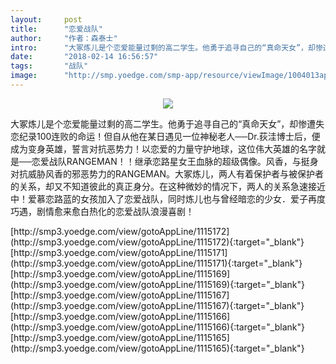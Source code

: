 ```yaml
---
layout:     post
title:      "恋爱战队"
author:     "作者：森泰士"
intro:      "大冢炼儿是个恋爱能量过剩的高二学生。他勇于追寻自己的“真命天女”，却惨遭失恋纪录100连败的命运！但自从他在某日遇见一位神秘老人──Dr.荻洼博士后，便成为变身英雄，誓言对抗恶势力！以恋爱的力量守护地球，这位伟大英雄的名字就是──恋爱战队RANGEMAN！！继承恋路星女王血脉的超级偶像。风香，与挺身对抗威胁风香的邪恶势力的RANGEMAN。大冢炼儿，两人有着保护者与被保护者的关系，却又不知道彼此的真正身分。在这种微妙的情况下，两人的关系急速接近中！爱慕恋路蓝的女孩加入了恋爱战队，同时炼儿也与曾经暗恋的少女．爱子再度巧遇，剧情愈来愈白热化的恋爱战队浪漫喜剧！"
date:       "2018-02-14 16:56:57"
tags:       "战队"
image:      "http://smp.yoedge.com/smp-app/resource/viewImage/1004013appline.png"
---
```

<div style="text-align: center">
<p><img src="http://smp.yoedge.com/smp-app/resource/viewImage/1004013appline.png"/></p>
</div>
<p class="post-meta">
<span>大冢炼儿是个恋爱能量过剩的高二学生。他勇于追寻自己的“真命天女”，却惨遭失恋纪录100连败的命运！但自从他在某日遇见一位神秘老人──Dr.荻洼博士后，便成为变身英雄，誓言对抗恶势力！以恋爱的力量守护地球，这位伟大英雄的名字就是──恋爱战队RANGEMAN！！继承恋路星女王血脉的超级偶像。风香，与挺身对抗威胁风香的邪恶势力的RANGEMAN。大冢炼儿，两人有着保护者与被保护者的关系，却又不知道彼此的真正身分。在这种微妙的情况下，两人的关系急速接近中！爱慕恋路蓝的女孩加入了恋爱战队，同时炼儿也与曾经暗恋的少女．爱子再度巧遇，剧情愈来愈白热化的恋爱战队浪漫喜剧！</span>
</p>
[http://smp3.yoedge.com/view/gotoAppLine/1115172](http://smp3.yoedge.com/view/gotoAppLine/1115172){:target="_blank"}
[http://smp3.yoedge.com/view/gotoAppLine/1115171](http://smp3.yoedge.com/view/gotoAppLine/1115171){:target="_blank"}
[http://smp3.yoedge.com/view/gotoAppLine/1115169](http://smp3.yoedge.com/view/gotoAppLine/1115169){:target="_blank"}
[http://smp3.yoedge.com/view/gotoAppLine/1115167](http://smp3.yoedge.com/view/gotoAppLine/1115167){:target="_blank"}
[http://smp3.yoedge.com/view/gotoAppLine/1115166](http://smp3.yoedge.com/view/gotoAppLine/1115166){:target="_blank"}
[http://smp3.yoedge.com/view/gotoAppLine/1115165](http://smp3.yoedge.com/view/gotoAppLine/1115165){:target="_blank"}



